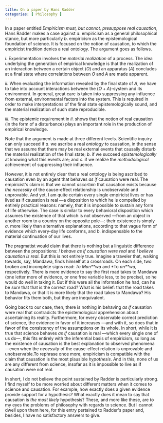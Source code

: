 ```yaml
---
title: On a paper by Hans Radder
categories: [ Philosophy ]
---
```


In a paper entitled *Empiricism must, but cannot, presuppose real
causation*, Hans Radder makes a case against $a.$ empiricism as a general
philosophical stance, but more particularly $b.$ empiricism as the
epistemological foundation of science. It is focused on the notion of causation,
to which the empiricist tradition denies a real ontology. The argument goes as
follows.

$i.$ Experimentation involves the *material realization* of a process.
The idea underlying the generation of empirical knowledge is that the
realization of an interaction between a certain object ($O$) and an apparatus
($A$) concludes at a final state where correlations between $O$ and $A$ are made
apparent.

$ii.$ When evaluating the information revealed by the final state of $A$, we have to
take into account interactions between the $( O+A )$-system and its environment.
In general, great care is taken into suppressing any influence from external,
environmental factors into the system. This is required in order to make
interpretations of the final state epistemologically sound, and the material
realization of such state reproducible.

$iii.$ The epistemic requirement in $ii.$ shows that the notion of real
causation (in the form of a disturbance) plays an important role in the
production of empirical knowledge.

Note that the argument is made at three different levels. Scientific inquiry can
only succeed if $a.$ we ascribe a real *ontology* to causation, in the
sense that we assume that there may be real external events that causally
disturb the material realization of the final state; $b.$ if we succeed
*epistemologically* at knowing what this events are; and $c.$ if we
realize the *methodological* achievement of suppressing their influence.

However, it is not entirely clear that a real ontology is being ascribed to
causation even by an agent that behaves *as if* causation were real. The
empiricist's claim is that we cannot *ascertain* that causation exists
because *the necessity* of the cause-effect relationship is unobservable
and unprovable. And yet, I am quite certain every single empiricist lives or has
lived as if causation is real —a disposition to which he is compelled by
entirely practical reasons: namely, that it is impossible to sustain any form of
life otherwise. The case is similar to every behavioral disposition which
assumes the existence of that which is not observed —from an object in another
room to a country on the opposite pole—: their existence is simply $a.$ more
likely than alternative explanations, according to that vague form of
evidence which every-day life conforms, and $b.$ indispensable to the material
continuation of our lives.

The pragmatist would claim that there is nothing but a linguistic difference
between the propositions: *I behave as if causation were real* and
*I believe causation is real*. But this is not entirely true. Imagine a
traveler that, walking towards, say, Mandawa, finds himself at a crossroads. On
each side, two broken and incomplete signs read: *To Man**wa* and
*To *an**wa*, respectively. There is more evidence to say the first road
takes to Mandawa (one letter more of evidence, or one free variable less, to be
precise), so he would do well in taking it. But if this were all the information
he had, can he be *sure* that that is the correct road? What is his
belief: that the road takes to Mandawa, or that it is more likely that the road
takes to Mandawa? His behavior fits them both, but they are inequivalent.

Going back to our case, then, there is nothing in behaving *as if* causation
were real that contradicts the epistemological apprehension about ascertaining
its reality. Furthermore, for every observable correct prediction of science,
the evidence in favor of it increases —and with it, so does that in favor of the
consistency of the assumptions on its whole. In short, while it is true that
science behaves *as if* causation is real —which every single one of us do—,
this fits entirely with the inferential basis of empiricism, so long as the
existence of causation is the best explanation to observed phenomena —even when
the *necessity* of the cause-effect relation is unprovable and unobservable.To
rephrase once more, empiricism is compatible with the claim that causation is
the most plausible *hypothesis*. And in this, none of us are any different from
science, insofar as it is impossible to live as if causation were not real.

In short, I do not believe the point sustained by Radder is particularly strong.
I find myself to be more worried about different matters when it comes to
science and causation. For example, how exactly does a given evidence provide
support for a hypothesis? What exactly does it mean to say that causation is
*the most likely* hypothesis? These, and more like these, are to my eyes the
problems of philosophy with regards to science. But I cannot dwell upon them
here, for this entry pertained to Radder's paper and, besides, I have no
satisfactory answers to give.



